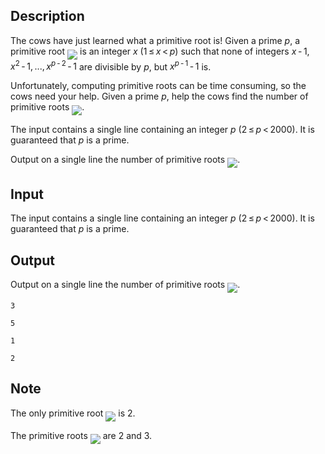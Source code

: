 ## Description

<div><p>The cows have just learned what a primitive root is! Given a prime <span class="tex-span"><i>p</i></span>, a primitive root <img align="middle" class="tex-formula" src="file://0Hh0kxFY.png" style="max-width: 100.0%;max-height: 100.0%;"> is an integer <span class="tex-span"><i>x</i></span> <span class="tex-span">(1 ≤ <i>x</i> &lt; <i>p</i>)</span> such that none of integers <span class="tex-span"><i>x</i> - 1, <i>x</i><sup class="upper-index">2</sup> - 1, ..., <i>x</i><sup class="upper-index"><i>p</i> - 2</sup> - 1</span> are divisible by <span class="tex-span"><i>p</i></span>, but <span class="tex-span"><i>x</i><sup class="upper-index"><i>p</i> - 1</sup> - 1</span> is. </p><p>Unfortunately, computing primitive roots can be time consuming, so the cows need your help. Given a prime <span class="tex-span"><i>p</i></span>, help the cows find the number of primitive roots <img align="middle" class="tex-formula" src="file://s8kIezuY.png" style="max-width: 100.0%;max-height: 100.0%;">.</p></div><div class="input-specification"><p>The input contains a single line containing an integer <span class="tex-span"><i>p</i></span> <span class="tex-span">(2 ≤ <i>p</i> &lt; 2000)</span>. It is guaranteed that <span class="tex-span"><i>p</i></span> is a prime.</p></div><div class="output-specification"><p>Output on a single line the number of primitive roots <img align="middle" class="tex-formula" src="file://DskQS51Q.png" style="max-width: 100.0%;max-height: 100.0%;">.</p></div>

## Input

<p>The input contains a single line containing an integer <span class="tex-span"><i>p</i></span> <span class="tex-span">(2 ≤ <i>p</i> &lt; 2000)</span>. It is guaranteed that <span class="tex-span"><i>p</i></span> is a prime.</p>

## Output

<p>Output on a single line the number of primitive roots <img align="middle" class="tex-formula" src="file://DskQS51Q.png" style="max-width: 100.0%;max-height: 100.0%;">.</p>





```input1
3

```




```input2
5

```




```output1
1

```




```output2
2

```



## Note

<p>The only primitive root <img align="middle" class="tex-formula" src="file://BSojTll4.png" style="max-width: 100.0%;max-height: 100.0%;"> is <span class="tex-span">2.</span></p><p>The primitive roots <img align="middle" class="tex-formula" src="file://CTKKYzBI.png" style="max-width: 100.0%;max-height: 100.0%;"> are <span class="tex-span">2</span> and <span class="tex-span">3.</span></p>
